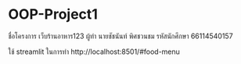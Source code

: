 # OOP-Project1

ชื่อโครงการ เว็บร้านอาหาร123
ผู้ทำ นายชัชนันท์ พิศชวนชม
รหัสนักศึกษา 66114540157  

ใช้ streamlit ในการทำ
http://localhost:8501/#food-menu

